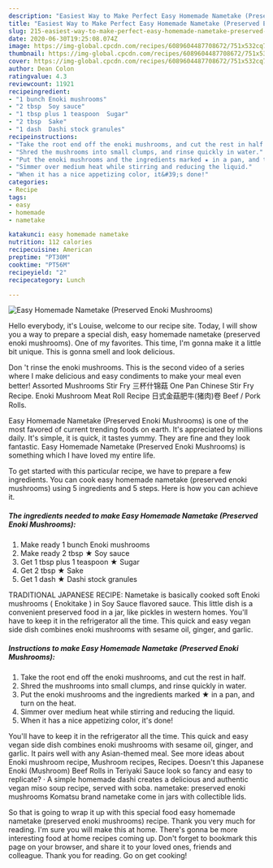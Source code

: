 ```yaml
---
description: "Easiest Way to Make Perfect Easy Homemade Nametake (Preserved Enoki Mushrooms)"
title: "Easiest Way to Make Perfect Easy Homemade Nametake (Preserved Enoki Mushrooms)"
slug: 215-easiest-way-to-make-perfect-easy-homemade-nametake-preserved-enoki-mushrooms
date: 2020-06-30T19:25:08.074Z
image: https://img-global.cpcdn.com/recipes/6089604487708672/751x532cq70/easy-homemade-nametake-preserved-enoki-mushrooms-recipe-main-photo.jpg
thumbnail: https://img-global.cpcdn.com/recipes/6089604487708672/751x532cq70/easy-homemade-nametake-preserved-enoki-mushrooms-recipe-main-photo.jpg
cover: https://img-global.cpcdn.com/recipes/6089604487708672/751x532cq70/easy-homemade-nametake-preserved-enoki-mushrooms-recipe-main-photo.jpg
author: Dean Colon
ratingvalue: 4.3
reviewcount: 11921
recipeingredient:
- "1 bunch Enoki mushrooms"
- "2 tbsp  Soy sauce"
- "1 tbsp plus 1 teaspoon  Sugar"
- "2 tbsp  Sake"
- "1 dash  Dashi stock granules"
recipeinstructions:
- "Take the root end off the enoki mushrooms, and cut the rest in half."
- "Shred the mushrooms into small clumps, and rinse quickly in water."
- "Put the enoki mushrooms and the ingredients marked ★ in a pan, and turn on the heat."
- "Simmer over medium heat while stirring and reducing the liquid."
- "When it has a nice appetizing color, it&#39;s done!"
categories:
- Recipe
tags:
- easy
- homemade
- nametake

katakunci: easy homemade nametake 
nutrition: 112 calories
recipecuisine: American
preptime: "PT30M"
cooktime: "PT56M"
recipeyield: "2"
recipecategory: Lunch

---
```



![Easy Homemade Nametake (Preserved Enoki Mushrooms)](https://img-global.cpcdn.com/recipes/6089604487708672/751x532cq70/easy-homemade-nametake-preserved-enoki-mushrooms-recipe-main-photo.jpg)

Hello everybody, it's Louise, welcome to our recipe site. Today, I will show you a way to prepare a special dish, easy homemade nametake (preserved enoki mushrooms). One of my favorites. This time, I'm gonna make it a little bit unique. This is gonna smell and look delicious.

Don &#39;t rinse the enoki mushrooms. This is the second video of a series where I make delicious and easy condiments to make your meal even better! Assorted Mushrooms Stir Fry 三杯什锦菇 One Pan Chinese Stir Fry Recipe. Enoki Mushroom Meat Roll Recipe 日式金菇肥牛(猪肉)卷 Beef / Pork Rolls.

Easy Homemade Nametake (Preserved Enoki Mushrooms) is one of the most favored of current trending foods on earth. It's appreciated by millions daily. It's simple, it is quick, it tastes yummy. They are fine and they look fantastic. Easy Homemade Nametake (Preserved Enoki Mushrooms) is something which I have loved my entire life.


To get started with this particular recipe, we have to prepare a few ingredients. You can cook easy homemade nametake (preserved enoki mushrooms) using 5 ingredients and 5 steps. Here is how you can achieve it.

<!--inarticleads1-->

##### The ingredients needed to make Easy Homemade Nametake (Preserved Enoki Mushrooms):

1. Make ready 1 bunch Enoki mushrooms
1. Make ready 2 tbsp ★ Soy sauce
1. Get 1 tbsp plus 1 teaspoon ★ Sugar
1. Get 2 tbsp ★ Sake
1. Get 1 dash ★ Dashi stock granules


TRADITIONAL JAPANESE RECIPE: Nametake is basically cooked soft Enoki mushrooms ( Enokitake ) in Soy Sauce flavored sauce. This little dish is a convenient preserved food in a jar, like pickles in western homes. You&#39;ll have to keep it in the refrigerator all the time. This quick and easy vegan side dish combines enoki mushrooms with sesame oil, ginger, and garlic. 

<!--inarticleads2-->

##### Instructions to make Easy Homemade Nametake (Preserved Enoki Mushrooms):

1. Take the root end off the enoki mushrooms, and cut the rest in half.
1. Shred the mushrooms into small clumps, and rinse quickly in water.
1. Put the enoki mushrooms and the ingredients marked ★ in a pan, and turn on the heat.
1. Simmer over medium heat while stirring and reducing the liquid.
1. When it has a nice appetizing color, it&#39;s done!


You&#39;ll have to keep it in the refrigerator all the time. This quick and easy vegan side dish combines enoki mushrooms with sesame oil, ginger, and garlic. It pairs well with any Asian-themed meal. See more ideas about Enoki mushroom recipe, Mushroom recipes, Recipes. Doesn&#39;t this Japanese Enoki (Mushroom) Beef Rolls in Teriyaki Sauce look so fancy and easy to replicate? · A simple homemade dashi creates a delicious and authentic vegan miso soup recipe, served with soba. nametake: preserved enoki mushrooms Komatsu brand nametake come in jars with collectible lids. 

So that is going to wrap it up with this special food easy homemade nametake (preserved enoki mushrooms) recipe. Thank you very much for reading. I'm sure you will make this at home. There's gonna be more interesting food at home recipes coming up. Don't forget to bookmark this page on your browser, and share it to your loved ones, friends and colleague. Thank you for reading. Go on get cooking!
